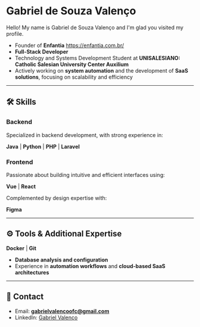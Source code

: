 # Gabriel de Souza Valenço

Hello! My name is Gabriel de Souza Valenço and I'm glad you visited my profile.  

- Founder of **Enfantia**
https://enfantia.com.br/
- **Full-Stack Developer**  
- Technology and Systems Development Student at **UNISALESIANO: Catholic Salesian University Center Auxilium**  
- Actively working on **system automation** and the development of **SaaS solutions**, focusing on scalability and efficiency  

---

## 🛠 Skills

### Backend
Specialized in backend development, with strong experience in:  

**Java** | **Python** | **PHP** | **Laravel**

### Frontend
Passionate about building intuitive and efficient interfaces using:

**Vue** | **React**

Complemented by design expertise with:  

**Figma**

---

## ⚙ Tools & Additional Expertise
**Docker** | **Git**
- **Database analysis and configuration**  
- Experience in **automation workflows** and **cloud-based SaaS architectures**  

---

## 📩 Contact
- Email: **gabrielvalencoofc@gmail.com**  
- LinkedIn: [Gabriel Valenço](https://www.linkedin.com/in/gabriel-valenço-480b43276)  
